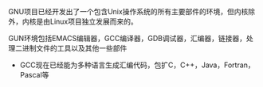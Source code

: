 GNU项目已经开发出了一个包含Unix操作系统的所有主要部件的环境，但内核除外，内核是由Linux项目独立发展而来的。

GUN环境包括EMACS编辑器，GCC编译器，GDB调试器，汇编器，链接器，处理二进制文件的工具以及其他一些部件

- GCC现在已经能为多种语言生成汇编代码，包扩C，C++，Java，Fortran，Pascal等

